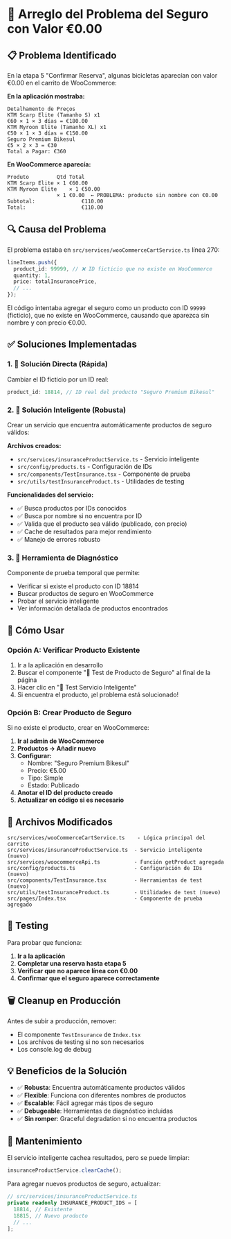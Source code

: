 # 🔧 Arreglo del Problema del Seguro con Valor €0.00

## 📋 Problema Identificado

En la etapa 5 "Confirmar Reserva", algunas bicicletas aparecían con valor €0.00 en el carrito de WooCommerce:

**En la aplicación mostraba:**

```
Detalhamento de Preços
KTM Scarp Elite (Tamanho S) x1
€60 × 1 × 3 días = €180.00
KTM Myroon Elite (Tamanho XL) x1
€50 × 1 × 3 días = €150.00
Seguro Premium Bikesul
€5 × 2 × 3 = €30
Total a Pagar: €360
```

**En WooCommerce aparecía:**

```
Produto	        Qtd	Total
KTM Scarp Elite	× 1	€60.00
KTM Myroon Elite	× 1	€50.00
                × 1	€0.00  ← PROBLEMA: producto sin nombre con €0.00
Subtotal:               €110.00
Total:                  €110.00
```

## 🔍 Causa del Problema

El problema estaba en `src/services/wooCommerceCartService.ts` línea 270:

```typescript
lineItems.push({
  product_id: 99999, // ❌ ID ficticio que no existe en WooCommerce
  quantity: 1,
  price: totalInsurancePrice,
  // ...
});
```

El código intentaba agregar el seguro como un producto con ID `99999` (ficticio), que no existe en WooCommerce, causando que aparezca sin nombre y con precio €0.00.

## ✅ Soluciones Implementadas

### 1. 🎯 Solución Directa (Rápida)

Cambiar el ID ficticio por un ID real:

```typescript
product_id: 18814, // ID real del producto "Seguro Premium Bikesul"
```

### 2. 🤖 Solución Inteligente (Robusta)

Crear un servicio que encuentra automáticamente productos de seguro válidos:

**Archivos creados:**

- `src/services/insuranceProductService.ts` - Servicio inteligente
- `src/config/products.ts` - Configuración de IDs
- `src/components/TestInsurance.tsx` - Componente de prueba
- `src/utils/testInsuranceProduct.ts` - Utilidades de testing

**Funcionalidades del servicio:**

- ✅ Busca productos por IDs conocidos
- ✅ Busca por nombre si no encuentra por ID
- ✅ Valida que el producto sea válido (publicado, con precio)
- ✅ Cache de resultados para mejor rendimiento
- ✅ Manejo de errores robusto

### 3. 🧪 Herramienta de Diagnóstico

Componente de prueba temporal que permite:

- Verificar si existe el producto con ID 18814
- Buscar productos de seguro en WooCommerce
- Probar el servicio inteligente
- Ver información detallada de productos encontrados

## 🚀 Cómo Usar

### Opción A: Verificar Producto Existente

1. Ir a la aplicación en desarrollo
2. Buscar el componente "🧪 Test de Producto de Seguro" al final de la página
3. Hacer clic en "🤖 Test Servicio Inteligente"
4. Si encuentra el producto, ¡el problema está solucionado!

### Opción B: Crear Producto de Seguro

Si no existe el producto, crear en WooCommerce:

1. **Ir al admin de WooCommerce**
2. **Productos → Añadir nuevo**
3. **Configurar:**
   - Nombre: "Seguro Premium Bikesul"
   - Precio: €5.00
   - Tipo: Simple
   - Estado: Publicado
4. **Anotar el ID del producto creado**
5. **Actualizar en código si es necesario**

## 📂 Archivos Modificados

```
src/services/wooCommerceCartService.ts    - Lógica principal del carrito
src/services/insuranceProductService.ts  - Servicio inteligente (nuevo)
src/services/woocommerceApi.ts           - Función getProduct agregada
src/config/products.ts                   - Configuración de IDs (nuevo)
src/components/TestInsurance.tsx         - Herramientas de test (nuevo)
src/utils/testInsuranceProduct.ts        - Utilidades de test (nuevo)
src/pages/Index.tsx                      - Componente de prueba agregado
```

## 🔬 Testing

Para probar que funciona:

1. **Ir a la aplicación**
2. **Completar una reserva hasta etapa 5**
3. **Verificar que no aparece línea con €0.00**
4. **Confirmar que el seguro aparece correctamente**

## 🗑️ Cleanup en Producción

Antes de subir a producción, remover:

- El componente `TestInsurance` de `Index.tsx`
- Los archivos de testing si no son necesarios
- Los console.log de debug

## 💡 Beneficios de la Solución

- ✅ **Robusta**: Encuentra automáticamente productos válidos
- ✅ **Flexible**: Funciona con diferentes nombres de productos
- ✅ **Escalable**: Fácil agregar más tipos de seguro
- ✅ **Debugeable**: Herramientas de diagnóstico incluidas
- ✅ **Sin romper**: Graceful degradation si no encuentra productos

## 🔧 Mantenimiento

El servicio inteligente cachea resultados, pero se puede limpiar:

```typescript
insuranceProductService.clearCache();
```

Para agregar nuevos productos de seguro, actualizar:

```typescript
// src/services/insuranceProductService.ts
private readonly INSURANCE_PRODUCT_IDS = [
  18814, // Existente
  18815, // Nuevo producto
  // ...
];
```
